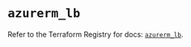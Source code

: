 # `azurerm_lb`

Refer to the Terraform Registry for docs: [`azurerm_lb`](https://registry.terraform.io/providers/hashicorp/azurerm/3.104.0/docs/resources/lb).
